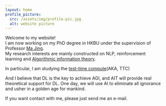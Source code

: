 ```yaml
---
layout: home
profile_picture:
  src: /assets/img/profile-pic.jpg
  alt: website picture
---
```

Welcome to my website!  
I am now working on my PhD degree in HKBU under the supervision of Professor [Ma Jing](https://majingcuhk.github.io/).  
My research interests are mainly constructed on NLP, reinforcement learning and [Algorithmic information theory](http://www.hutter1.net/ait.htm#ray).

In particular, I am studying the [test-time compute](https://huggingface.co/spaces/HuggingFaceH4/blogpost-scaling-test-time-compute)(AKA, TTC)

And I believe that DL is the key to achieve AGI, and AIT will provide real theoretical support for DL. One day, we will use AI to eliminate all ignorance and usher in a golden age for mankind.

If you want contact with me, please just send me an e-mail.